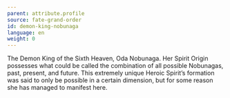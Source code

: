 ```yaml
---
parent: attribute.profile
source: fate-grand-order
id: demon-king-nobunaga
language: en
weight: 0
---
```


The Demon King of the Sixth Heaven, Oda Nobunaga. Her Spirit Origin possesses what could be called the combination of all possible Nobunagas, past, present, and future.
This extremely unique Heroic Spirit’s formation was said to only be possible in a certain dimension, but for some reason she has managed to manifest here.
